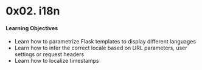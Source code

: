 # 0x02. i18n
#### Learning Objectives
- Learn how to parametrize Flask templates to display different languages
- Learn how to infer the correct locale based on URL parameters, user settings or request headers
- Learn how to localize timestamps
